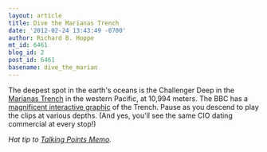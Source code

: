 ```yaml
---
layout: article
title: Dive the Marianas Trench
date: '2012-02-24 13:43:49 -0700'
author: Richard B. Hoppe
mt_id: 6461
blog_id: 2
post_id: 6461
basename: dive_the_marian
---
```

The deepest spot in the earth's oceans is the Challenger Deep in the [Marianas Trench](http://en.wikipedia.org/wiki/Mariana_Trench) in the western Pacific, at 10,994 meters. The BBC has a [magnificent interactive graphic](http://www.bbc.co.uk/news/science-environment-17013285) of the Trench. Pause as you descend to play the clips at various depths. (And yes, you'll see the same CIO dating commercial at every stop!)

_Hat tip to [Talking Points Memo](http://talkingpointsmemo.com/archives/2012/02/friday_time_waster_alert.php?utm_source=feedburner&amp;utm_medium=feed&amp;utm_campaign=Feed%3A+Talking-Points-Memo+%28Talking+Points+Memo%3A+by+Joshua+Micah+Marshall%29&amp;utm_content=Google+Reader)._
